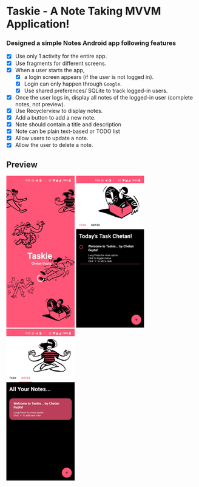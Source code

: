 # Taskie - A Note Taking MVVM Application! 
### Designed a simple Notes Android app following features
- [x] Use only 1 activity for the entire app. 
- [x] Use fragments for different screens.
- [x] When a user starts the app, 
    - [x] a login screen appears (if the user is not logged in). 
    - [x] Login can only happen through `Google`.
    - [x] Use shared preferences/ SQLite to track logged-in users.
- [x] Once the user logs in, display all notes of the logged-in user (complete notes, not preview). 
- [x] Use Recyclerview to display notes.
- [x] Add a button to add a new note.
- [x] Note should contain a title and description
- [x] Note can be plain text-based or TODO list
- [x] Allow users to update a note.
- [x] Allow the user to delete a note.

## Preview

<img src="preview_1.jpeg"  height=400>
<img src="preview_2.jpeg" height=400>
<img src="preview_3.jpeg" height=400>
